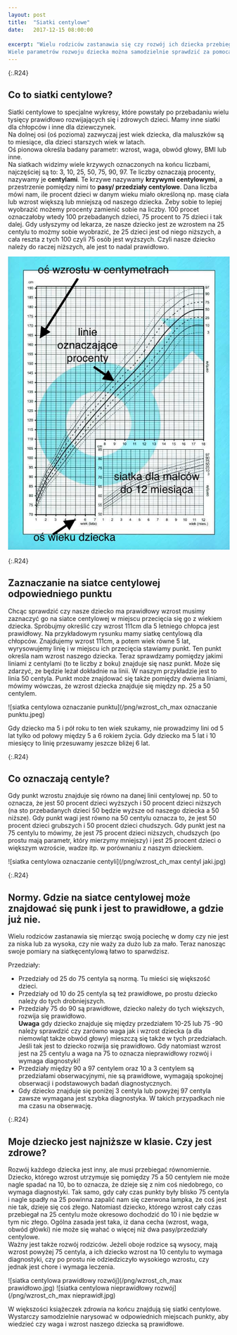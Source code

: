 ```yaml
---
layout: post
title:  "Siatki centylowe"
date:   2017-12-15 08:00:00

excerpt: "Wielu rodziców zastanawia się czy rozwój ich dziecka przebiega prawidłowo. Czy dziecko nie jest za niskie, zbyt chude? Czy główka niemowlęcia wzrasta prawidłowo? 
Wiele parametrów rozwoju dziecka można samodzielnie sprawdzić za pomocą siatek centylowych."
---
```

{:.R24}
## Co to siatki centylowe?

Siatki centylowe to specjalne wykresy, które powstały po przebadaniu wielu tysięcy prawidłowo rozwijających się i zdrowych dzieci. Mamy inne siatki dla chłopców i inne dla dziewczynek.  
Na dolnej osi (oś pozioma) zazwyczaj jest wiek dziecka, dla maluszków są to miesiące, dla dzieci starszych wiek w latach.  
Oś pionowa określa badany parametr: wzrost, waga, obwód głowy, BMI lub inne.  
Na siatkach widzimy wiele krzywych oznaczonych na końcu liczbami, najczęściej są to: 3, 10, 25, 50, 75, 90, 97. Te liczby oznaczają procenty, nazywamy je **centylami**. Te krzywe nazywamy **krzywymi centylowymi**, a przestrzenie pomiędzy nimi to **pasy/ przedziały centylowe**. Dana liczba mówi nam, ile procent dzieci w danym wieku miało określoną np. masę ciała lub wzrost większą lub mniejszą od naszego dziecka. Żeby sobie to lepiej wyobrazić możemy procenty zamienić sobie na liczby. 100 procet oznaczałoby wtedy 100 przebadanych dzieci, 75 procent to 75 dzieci i tak dalej. Gdy usłyszymy od lekarza, ze nasze dziecko jest ze wzrostem na 25 centylu to możmy sobie wyobrazić, że 25 dzieci jest od niego niższych, a cała reszta z tych 100 czyli 75 osób jest wyższych. Czyli nasze dziecko należy do raczej niższych, ale jest to nadal prawidłowo.

![siatka centylowa](/png/wzrost_ch_max.jpg)

{:.R24}
## Zaznaczanie na siatce centylowej odpowiedniego punktu

Chcąc sprawdzić czy nasze dziecko ma prawidłowy wzrost musimy zaznaczyć go na siatce centylowej w miejscu przecięcia się go z wiekiem dziecka. Spróbujmy określić czy wzrost 111cm dla 5 letniego chłopca jest prawidłowy. Na przykładowym rysunku mamy siatkę centylową dla chłopców. Znajdujemy wzrost 111cm, a potem wiek równe 5 lat, wyrysowujemy linię i w miejscu ich przecięcia stawiamy punkt. Ten punkt określa nam wzrost naszego dziecka. Teraz sprawdzamy pomiędzy jakimi liniami z centylami (to te liczby z boku) znajduje się nasz punkt. Może się zdarzyć, ze będzie leżał dokładnie na linii. W naszym przykładzie jest to linia 50 centyla. Punkt może znajdować się także pomiędzy dwiema liniami, mówimy wówczas, że wzrost dziecka znajduje się między np. 25 a 50 centylem.

![siatka centylowa oznaczanie punktu](/png/wzrost_ch_max oznaczanie punktu.jpeg)

Gdy dziecko ma 5 i pół roku to ten wiek szukamy, nie prowadzimy lini od 5 lat tylko od połowy między 5 a 6 rokiem życia. Gdy dziecko ma 5 lat i 10 miesięcy to linię przesuwamy jeszcze bliżej 6 lat.

{:.R24}
## Co oznaczają centyle?

Gdy punkt wzrostu znajduje się równo na danej linii centylowej np. 50 to oznacza, że jest 50 procent dzieci wyższych i 50 procent dzieci niższych (na sto przebadanych dzieci 50 będzie wyższe od naszego dziecka a 50 niższe). Gdy punkt wagi jest równo na 50 centylu oznacza to, że jest 50 procent dzieci grubszych i 50 procent dzieci chudszych. 
Gdy punkt jest na 75 centylu to mówimy, że jest 75 procent dzieci niższych, chudszych (po prostu mają parametr, który mierzymy mniejszy) i jest 25 procent dzieci o większym wzroście, wadze itp. w porównaniu z naszym dzieckiem.

![siatka centylowa oznaczanie centyli](/png/wzrost_ch_max centyl jaki.jpg)

{:.R24}
## Normy. Gdzie na siatce centylowej może znajdować się punk i jest to prawidłowe, a gdzie już nie.

Wielu rodziców zastanawia się mierząc swoją pociechę w domy czy nie jest za niska lub za wysoka, czy nie waży za dużo lub za mało. Teraz nanosząc swoje pomiary na siatkęcentylową łatwo to sparwdzisz.  

Przedziały:  
- Przedziały od 25 do 75 centyla są normą. Tu mieści się większość dzieci.  
- Przedziały od 10 do 25 centyla są też prawidłowe, po prostu dziecko należy do tych drobniejszych.  
- Przedziały 75 do 90 są prawidłowe, dziecko należy do tych większych, rozwija się prawidłowo.  
**Uwaga** gdy dziecko znajduje się między przedziałem 10-25 lub 75 -90 należy sprawdzić czy zarówno waga jak i wzrost dziecka (a dla niemowląt także obwód głowy) mieszczą się także w tych przedziałach. Jeśli tak jest to dziecko rozwija się prawidłowo. 
Gdy natomiast wzrost jest na 25 centylu a waga na 75 to oznacza nieprawidłowy rozwój i wymaga diagnostyki!  
- Przedziały między 90 a 97 centylem oraz 10 a 3 centylem są przedziałami obserwacyjnymi, nie są prawidłowe, wymagają spokojnej obserwacji i podstawowych badań diagnostycznych.  
- Gdy dziecko znajduje się poniżej 3 centyla lub powyżej 97 centyla zawsze wymagana jest szybka diagnostyka. W takich przypadkach nie ma czasu na obserwację.

{:.R24}
## Moje dziecko jest najniższe w klasie. Czy jest zdrowe?

Rozwój każdego dziecka jest inny, ale musi przebiegać równomiernie. Dziecko, którego wzrost utrzymuje się pomiędzy 75 a 50 centylem nie może nagle spadać na 10, bo to oznacza, że dzieje się z nim coś niedobrego, co wymaga diagnostyki. Tak samo, gdy cały czas punkty były blisko 75 centyla i nagle spadły na 25 powinna zapalić nam się czerwona lampka, że coś jest nie tak, dzieje się coś złego. Natomiast dziecko, którego wzrost cały czas przebiegał na 25 centylu może okresowo dochodzić do 10 i nie będzie w tym nic złego. Ogólna zasada jest taka, iż dana cecha (wzrost, waga, obwód główki) nie może się wahać o więcej niż dwa pasy/przedziały centylowe.  
Ważny jest także rozwój rodziców. Jeżeli oboje rodzice są wysocy, mają wzrost powyżej 75 centyla, a ich dziecko wzrost na 10 centylu to wymaga diagnostyki, czy po prostu nie odziedziczyło wysokiego wzrostu, czy jednak jest chore i wymaga leczenia.

![siatka centylowa prawidłowy rozwój](/png/wzrost_ch_max prawidłowo.jpg)
![siatka centylowa nieprawidłowy rozwój](/png/wzrost_ch_max nieprawidł.jpg)

W większości książeczek zdrowia na końcu znajdują się siatki centylowe. Wystarczy samodzielnie narysować w odpowiednich miejscach punkty, aby wiedzieć czy waga i wzrost naszego dziecka są prawidłowe.
